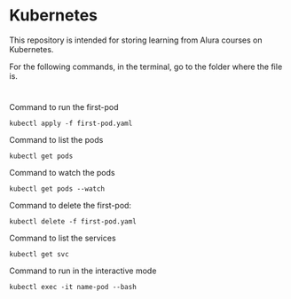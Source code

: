 # Kubernetes

This repository is intended for storing learning from Alura courses on Kubernetes.

For the following commands, in the terminal, go to the folder where the file is.

#

 Command to run the first-pod

`kubectl apply -f first-pod.yaml`

 Command to list the pods

`kubectl get pods`

 Command to watch the pods

`kubectl get pods --watch`

 Command to delete the first-pod:

`kubectl delete -f first-pod.yaml`

 Command to list the services

`kubectl get svc`

 Command to run in the interactive mode

`kubectl exec -it name-pod --bash`
